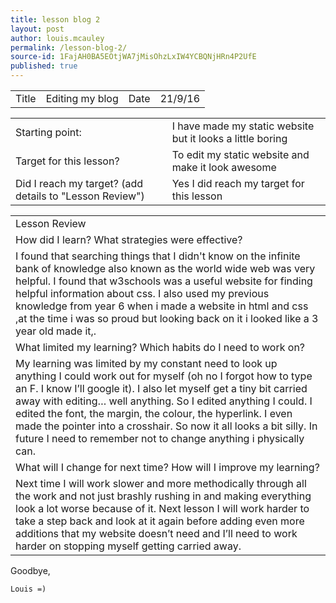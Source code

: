 ```yaml
---
title: lesson blog 2
layout: post
author: louis.mcauley
permalink: /lesson-blog-2/
source-id: 1FajAH0BA5EOtjWA7jMisOhzLxIW4YCBQNjHRn4P2UfE
published: true
---
```

<table>
  <tr>
    <td>Title</td>
    <td>Editing my blog</td>
    <td>Date</td>
    <td>21/9/16</td>
  </tr>
</table>


<table>
  <tr>
    <td>Starting point:</td>
    <td>I have made my static website but it looks a little boring</td>
  </tr>
  <tr>
    <td>Target for this lesson?</td>
    <td>To edit my static website and make it look awesome</td>
  </tr>
  <tr>
    <td>Did I reach my target? 
(add details to "Lesson Review")</td>
    <td> Yes I did reach my target for this lesson</td>
  </tr>
</table>


<table>
  <tr>
    <td>Lesson Review</td>
  </tr>
  <tr>
    <td>How did I learn? What strategies were effective? </td>
  </tr>
  <tr>
    <td>I found that searching things that I didn't know on the infinite bank of knowledge also known as the world wide web was very helpful. I found that w3schools was a useful website for finding helpful information about css. I also used my previous knowledge from year 6 when i made a website in html and css ,at the time i was so proud but looking back on it i looked like a 3 year old made it,.</td>
  </tr>
  <tr>
    <td>What limited my learning? Which habits do I need to work on? </td>
  </tr>
  <tr>
    <td>My learning was limited by my constant need to look up anything I could work out for myself (oh no I forgot how to type an F. I know I’ll google it). I also let myself get a tiny bit carried away with editing… well anything. So I edited anything I could. I edited the font, the margin, the colour, the hyperlink. I even made the pointer into a crosshair. So now it all looks a bit silly. In future I need to remember not to change anything i physically can.</td>
  </tr>
  <tr>
    <td>What will I change for next time? How will I improve my learning?</td>
  </tr>
  <tr>
    <td>Next time I will work slower and more methodically through all the work and not just brashly rushing in and making everything look a lot worse because of it. Next lesson I will work harder to take a step back and look at it again before adding even more additions that my website doesn’t need and I’ll need to work harder on stopping myself getting carried away. </td>
  </tr>
</table>


Goodbye,

    Louis =)  

